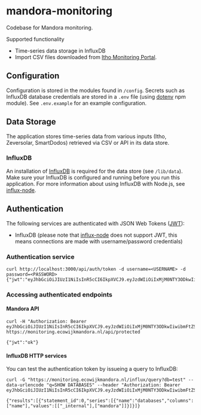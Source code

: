 # mandora-monitoring

Codebase for Mandora monitoring.

Supported functionality

- Time-series data storage in InfluxDB
- Import CSV files downloaded from [Itho Monitoring Portal](https://monitoring.ithodaalderop.nl/).

## Configuration

Configuration is stored in the modules found in `/config`.
Secrets such as InfluxDB database credentials are stored in a `.env` file (using [dotenv](https://github.com/motdotla/dotenv) npm module). See `.env.example` for an example configuration.

## Data Storage

The application stores time-series data from various inputs (Itho, Zeversolar, SmartDodos) retrieved via CSV or API in its data store.

### InfluxDB

An installation of [InfluxDB](https://docs.influxdata.com/influxdb) is required for the data store (see `/lib/data`). Make sure your InfluxDB is configured and running before you run this application. For more information about using InfluxDB with Node.js, see [influx-node](https://github.com/node-influx/node-influx).

## Authentication

The following services are authenticated with JSON Web Tokens ([JWT](https://jwt.io/)):

- InfluxDB (please note that [influx-node](https://github.com/node-influx/node-influx) does not support JWT, this means connections are made with username/password credentials)

### Authentication service

```
curl http://localhost:3000/api/auth/token -d username=<USERNAME> -d password=<PASSWORD>
{"jwt":"eyJhbGciOiJIUzI1NiIsInR5cCI6IkpXVCJ9.eyJzdWIiOiIxMjM0NTY3ODkwIiwibmFtZSI6IkpvaG4gRG9lIiwiaWF0IjoxNTE2MjM5MDIyfQ.he0ErCNloe4J7Id0Ry2SEDg09lKkZkfsRiGsdX_vgEg"}
```

### Accessing authenticated endpoints

#### Mandora API

```
curl -H "Authorization: Bearer eyJhbGciOiJIUzI1NiIsInR5cCI6IkpXVCJ9.eyJzdWIiOiIxMjM0NTY3ODkwIiwibmFtZSI6IkpvaG4gRG9lIiwiaWF0IjoxNTE2MjM5MDIyfQ.he0ErCNloe4J7Id0Ry2SEDg09lKkZkfsRiGsdX_vgEg" https://monitoring.ecowijkmandora.nl/api/protected

{"jwt":"ok"}
```

#### InfluxDB HTTP services

You can test the authentication token by issueing a query to InfluxDB:

```
curl -G "https://monitoring.ecowijkmandora.nl/influx/query?db=test" --data-urlencode "q=SHOW DATABASES" --header "Authorization: Bearer
eyJhbGciOiJIUzI1NiIsInR5cCI6IkpXVCJ9.eyJzdWIiOiIxMjM0NTY3ODkwIiwibmFtZSI6IkpvaG4gRG9lIiwiaWF0IjoxNTE2MjM5MDIyfQ.he0ErCNloe4J7Id0Ry2SEDg09lKkZkfsRiGsdX_vgEg"

{"results":[{"statement_id":0,"series":[{"name":"databases","columns":["name"],"values":[["_internal"],["mandora"]]}]}]}
```
